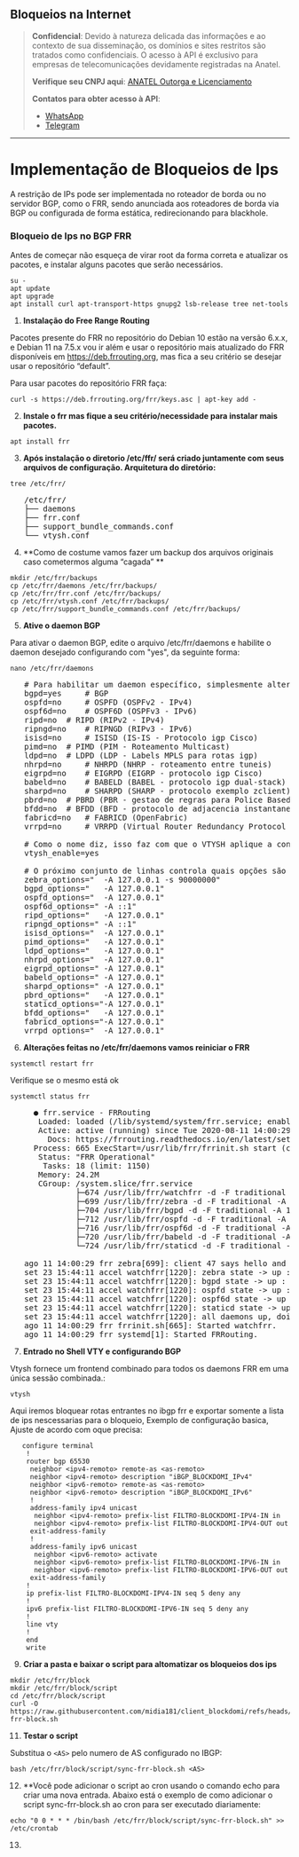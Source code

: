 ## Bloqueios na Internet

> **Confidencial**: Devido à natureza delicada das informações e ao contexto de sua disseminação, os domínios e sites restritos são tratados como confidenciais. O acesso à API é exclusivo para empresas de telecomunicações devidamente registradas na Anatel.
>
> **Verifique seu CNPJ aqui**: [ANATEL Outorga e Licenciamento](https://informacoes.anatel.gov.br/paineis/outorga-e-licenciamento)
>
> **Contatos para obter acesso à API**:
> - [WhatsApp](https://api.whatsapp.com/send/?phone=5584998667245&text=Como+obter+acesso+a+API%3F&type=phone_number&app_absent=0)
> - [Telegram](https://t.me/LucasMidia)

---

# Implementação de Bloqueios de Ips

A restrição de IPs pode ser implementada no roteador de borda ou no servidor BGP, como o FRR, sendo anunciada aos roteadores de borda via BGP ou configurada de forma estática, redirecionando para blackhole.

### Bloqueio de Ips no BGP FRR

Antes de começar não esqueça de virar root da forma correta e atualizar os pacotes, e instalar alguns pacotes que serão necessários.

```plaintext
su -
apt update
apt upgrade
apt install curl apt-transport-https gnupg2 lsb-release tree net-tools
```

1. **Instalação do Free Range Routing**

Pacotes presente do FRR no repositório do Debian 10 estão na versão 6.x.x, e Debian 11 na 7.5.x vou ir além e usar o repositório mais
atualizado do FRR disponíveis em https://deb.frrouting.org, mas fica a seu critério se desejar usar o repositório “default”.
  
Para usar pacotes do repositório FRR faça:
  
```plaintext
curl -s https://deb.frrouting.org/frr/keys.asc | apt-key add -
```

2. **Instale o frr mas fique a seu critério/necessidade para instalar mais pacotes.**

```plaintext
apt install frr
```
   
3. **Após instalação o diretorio /etc/ffr/ será criado juntamente com seus arquivos de configuração. Arquitetura do diretório:**

```plaintext
tree /etc/frr/
```

<pre>
   /etc/frr/
   ├── daemons
   ├── frr.conf
   ├── support_bundle_commands.conf
   └── vtysh.conf
</pre>


4. **Como de costume vamos fazer um backup dos arquivos originais caso cometermos alguma “cagada” **


```plaintext
mkdir /etc/frr/backups
cp /etc/frr/daemons /etc/frr/backups/
cp /etc/frr/frr.conf /etc/frr/backups/
cp /etc/frr/vtysh.conf /etc/frr/backups/
cp /etc/frr/support_bundle_commands.conf /etc/frr/backups/
```

5. **Ative o daemon BGP**

Para ativar o daemon BGP, edite o arquivo /etc/frr/daemons e habilite o daemon desejado configurando com "yes", da seguinte forma:

```plaintext
nano /etc/frr/daemons
```
<pre>
   # Para habilitar um daemon específico, simplesmente altere o 'no' correspondente para 'yes', e será necessário reiniciar o serviço.
   bgpd=yes 	# BGP
   ospfd=no 	# OSPFD (OSPFv2 - IPv4)
   ospf6d=no 	# OSPF6D (OSPFv3 - IPv6)
   ripd=no 	# RIPD (RIPv2 - IPv4)
   ripngd=no 	# RIPNGD (RIPv3 - IPv6)
   isisd=no 	# ISISD (IS-IS - Protocolo igp Cisco)
   pimd=no 	# PIMD (PIM - Roteamento Multicast)
   ldpd=no 	# LDPD (LDP - Labels MPLS para rotas igp)
   nhrpd=no 	# NHRPD (NHRP - roteamento entre tuneis)
   eigrpd=no 	# EIGRPD (EIGRP - protocolo igp Cisco)
   babeld=no 	# BABELD (BABEL - protocolo igp dual-stack)
   sharpd=no 	# SHARPD (SHARP - protocolo exemplo zclient)
   pbrd=no 	# PBRD (PBR - gestao de regras para Police Based Routing)
   bfdd=no 	# BFDD (BFD - protocolo de adjacencia instantanea)
   fabricd=no 	# FABRICD (OpenFabric)
   vrrpd=no 	# VRRPD (Virtual Router Redundancy Protocol Deamon)
   
   # Como o nome diz, isso faz com que o VTYSH aplique a configuração ao iniciar aos daemons. 
   vtysh_enable=yes 
   
   # O próximo conjunto de linhas controla quais opções são passadas aos daemons quando iniciados. 
   zebra_options="  -A 127.0.0.1 -s 90000000"
   bgpd_options="   -A 127.0.0.1"
   ospfd_options="  -A 127.0.0.1"
   ospf6d_options=" -A ::1"
   ripd_options="   -A 127.0.0.1"
   ripngd_options=" -A ::1"
   isisd_options="  -A 127.0.0.1"
   pimd_options="   -A 127.0.0.1"
   ldpd_options="   -A 127.0.0.1"
   nhrpd_options="  -A 127.0.0.1"
   eigrpd_options=" -A 127.0.0.1"
   babeld_options=" -A 127.0.0.1"
   sharpd_options=" -A 127.0.0.1"
   pbrd_options="   -A 127.0.0.1"
   staticd_options="-A 127.0.0.1"
   bfdd_options="   -A 127.0.0.1"
   fabricd_options="-A 127.0.0.1"
   vrrpd_options="  -A 127.0.0.1"
</pre>
 

6. **Alterações feitas no /etc/frr/daemons vamos reiniciar o FRR**

```plaintext
systemctl restart frr
```
   
Verifique se o mesmo está ok

```plaintext
systemctl status frr
```
<pre>
     ● frr.service - FRRouting
      Loaded: loaded (/lib/systemd/system/frr.service; enabled; vendor preset: enabled)
      Active: active (running) since Tue 2020-08-11 14:00:29 -03; 41s ago
        Docs: https://frrouting.readthedocs.io/en/latest/setup.html
     Process: 665 ExecStart=/usr/lib/frr/frrinit.sh start (code=exited, status=0/SUCCESS)
      Status: "FRR Operational"
       Tasks: 18 (limit: 1150)
      Memory: 24.2M
      CGroup: /system.slice/frr.service
              ├─674 /usr/lib/frr/watchfrr -d -F traditional zebra bgpd ospfd ospf6d babeld staticd
              ├─699 /usr/lib/frr/zebra -d -F traditional -A 127.0.0.1 -s 90000000
              ├─704 /usr/lib/frr/bgpd -d -F traditional -A 127.0.0.1
              ├─712 /usr/lib/frr/ospfd -d -F traditional -A 127.0.0.1
              ├─716 /usr/lib/frr/ospf6d -d -F traditional -A ::1
              ├─720 /usr/lib/frr/babeld -d -F traditional -A 127.0.0.1
              └─724 /usr/lib/frr/staticd -d -F traditional -A 127.0.0.1
   
   ago 11 14:00:29 frr zebra[699]: client 47 says hello and bids fair to announce only static routes vrf=0
   set 23 15:44:11 accel watchfrr[1220]: zebra state -> up : connect succeeded
   set 23 15:44:11 accel watchfrr[1220]: bgpd state -> up : connect succeeded
   set 23 15:44:11 accel watchfrr[1220]: ospfd state -> up : connect succeeded
   set 23 15:44:11 accel watchfrr[1220]: ospf6d state -> up : connect succeeded
   set 23 15:44:11 accel watchfrr[1220]: staticd state -> up : connect succeeded
   set 23 15:44:11 accel watchfrr[1220]: all daemons up, doing startup-complete notify
   ago 11 14:00:29 frr frrinit.sh[665]: Started watchfrr.
   ago 11 14:00:29 frr systemd[1]: Started FRRouting.
</pre>


7. **Entrado no Shell VTY e configurando BGP**

Vtysh fornece um frontend combinado para todos os daemons FRR em uma única sessão combinada.:

```plaintext
vtysh
```
   
Aqui iremos bloquear rotas entrantes no ibgp frr e exportar somente a lista de ips nescessarias para o bloqueio,
Exemplo de configuração basica, Ajuste de acordo com oque precisa:

```plaintext
   configure terminal
    !
    router bgp 65530
     neighbor <ipv4-remoto> remote-as <as-remoto>
     neighbor <ipv4-remoto> description "iBGP_BLOCKDOMI_IPv4"
     neighbor <ipv6-remoto> remote-as <as-remoto>
     neighbor <ipv6-remoto> description "iBGP_BLOCKDOMI_IPv6"
     !
     address-family ipv4 unicast
      neighbor <ipv4-remoto> prefix-list FILTRO-BLOCKDOMI-IPV4-IN in
      neighbor <ipv4-remoto> prefix-list FILTRO-BLOCKDOMI-IPV4-OUT out
     exit-address-family
     !
     address-family ipv6 unicast
      neighbor <ipv6-remoto> activate
      neighbor <ipv6-remoto> prefix-list FILTRO-BLOCKDOMI-IPV6-IN in
      neighbor <ipv6-remoto> prefix-list FILTRO-BLOCKDOMI-IPV6-OUT out
     exit-address-family
    !
    ip prefix-list FILTRO-BLOCKDOMI-IPV4-IN seq 5 deny any
    !
    ipv6 prefix-list FILTRO-BLOCKDOMI-IPV6-IN seq 5 deny any
    !
    line vty
    !
    end
    write
```


9. **Criar a pasta e baixar o script para altomatizar os bloqueios dos ips**


```plaintext
mkdir /etc/frr/block
mkdir /etc/frr/block/script
cd /etc/frr/block/script
curl -O https://raw.githubusercontent.com/midia181/client_blockdomi/refs/heads/main/sync-frr-block.sh
```


11. **Testar o script**

Substitua o `<AS>` pelo numero de AS configurado no IBGP:

```plaintext
bash /etc/frr/block/script/sync-frr-block.sh <AS>
```


12. **Você pode adicionar o script ao cron usando o comando echo para criar uma nova entrada. Abaixo está o exemplo de como adicionar o script sync-frr-block.sh ao cron para ser executado diariamente:

```plaintext
echo "0 0 * * * /bin/bash /etc/frr/block/script/sync-frr-block.sh" >> /etc/crontab
```

13. 
